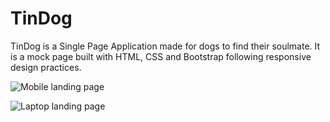 # TinDog

TinDog is a Single Page Application made for dogs to find their soulmate. It is a mock page built with HTML, CSS and Bootstrap following responsive design practices.

![Mobile landing page](https://raw.githubusercontent.com/anneloes94/tindog-mock/master/docs/Landing_mobile.png)

![Laptop landing page](https://raw.githubusercontent.com/anneloes94/tindog-mock/master/docs/Landing_laptop.png)
